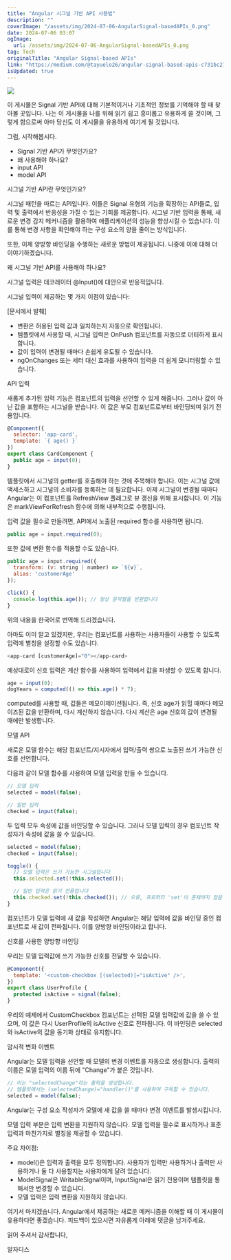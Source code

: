 ```yaml
---
title: "Angular 시그널 기반 API 사용법"
description: ""
coverImage: "/assets/img/2024-07-06-AngularSignal-basedAPIs_0.png"
date: 2024-07-06 03:07
ogImage:
  url: /assets/img/2024-07-06-AngularSignal-basedAPIs_0.png
tag: Tech
originalTitle: "Angular Signal-based APIs"
link: "https://medium.com/@tayuelo26/angular-signal-based-apis-c731bc27b9b5"
isUpdated: true
---
```


![](/assets/img/2024-07-06-AngularSignal-basedAPIs_0.png)

이 게시물은 Signal 기반 API에 대해 기본적이거나 기초적인 정보를 기억해야 할 때 찾아볼 곳입니다. 나는 이 게시물을 나를 위해 읽기 쉽고 흥미롭고 유용하게 쓸 것이며, 그렇게 함으로써 아마 당신도 이 게시물을 유용하게 여기게 될 것입니다.

그럼, 시작해봅시다.

- Signal 기반 API가 무엇인가요?
- 왜 사용해야 하나요?
- input API
- model API

<!-- cozy-coder - 수평 -->

<ins class="adsbygoogle"
     style="display:block"
     data-ad-client="ca-pub-4877378276818686"
     data-ad-slot="1107185301"
     data-ad-format="auto"
     data-full-width-responsive="true"></ins>

<script>
     (adsbygoogle = window.adsbygoogle || []).push({});
</script>

시그널 기반 API란 무엇인가요?

시그널 패턴을 따르는 API입니다. 이들은 Signal 유형의 기능을 확장하는 API들로, 입력 및 출력에서 반응성을 가질 수 있는 기회를 제공합니다. 시그널 기반 입력을 통해, 새로운 변경 감지 메커니즘을 활용하여 애플리케이션의 성능을 향상시킬 수 있습니다. 이를 통해 변경 사항을 확인해야 하는 구성 요소의 양을 줄이는 방식입니다.

또한, 이제 양방향 바인딩을 수행하는 새로운 방법이 제공됩니다. 나중에 이에 대해 더 이야기하겠습니다.

왜 시그널 기반 API를 사용해야 하나요?

<!-- cozy-coder - 수평 -->

<ins class="adsbygoogle"
     style="display:block"
     data-ad-client="ca-pub-4877378276818686"
     data-ad-slot="1107185301"
     data-ad-format="auto"
     data-full-width-responsive="true"></ins>

<script>
     (adsbygoogle = window.adsbygoogle || []).push({});
</script>

시그널 입력은 데코레이터 @Input()에 대안으로 반응적입니다.

시그널 입력이 제공하는 몇 가지 이점이 있습니다:

[문서에서 발췌]

- 변환은 허용된 입력 값과 일치하는지 자동으로 확인됩니다.
- 템플릿에서 사용할 때, 시그널 입력은 OnPush 컴포넌트를 자동으로 더티하게 표시합니다.
- 값이 입력이 변경될 때마다 손쉽게 유도될 수 있습니다.
- ngOnChanges 또는 세터 대신 효과를 사용하여 입력을 더 쉽게 모니터링할 수 있습니다.

<!-- cozy-coder - 수평 -->

<ins class="adsbygoogle"
     style="display:block"
     data-ad-client="ca-pub-4877378276818686"
     data-ad-slot="1107185301"
     data-ad-format="auto"
     data-full-width-responsive="true"></ins>

<script>
     (adsbygoogle = window.adsbygoogle || []).push({});
</script>

API 입력

새롭게 추가된 입력 기능은 컴포넌트의 입력을 선언할 수 있게 해줍니다. 그러나 값이 아닌 값을 포함하는 시그널을 받습니다. 이 값은 부모 컴포넌트로부터 바인딩되며 읽기 전용입니다.

```js
@Component({
  selector: 'app-card',
  template: `{ age() }`
})
export class CardComponent {
  public age = input(0);
}
```

템플릿에서 시그널의 getter를 호출해야 하는 것에 주목해야 합니다. 이는 시그널 값에 액세스하고 시그널의 소비자를 등록하는 데 필요합니다. 이제 시그널이 변경될 때마다 Angular는 이 컴포넌트를 RefreshView 플래그로 뷰 갱신을 위해 표시합니다. 이 기능은 markViewForRefresh 함수에 의해 내부적으로 수행됩니다.

<!-- cozy-coder - 수평 -->

<ins class="adsbygoogle"
     style="display:block"
     data-ad-client="ca-pub-4877378276818686"
     data-ad-slot="1107185301"
     data-ad-format="auto"
     data-full-width-responsive="true"></ins>

<script>
     (adsbygoogle = window.adsbygoogle || []).push({});
</script>

입력 값을 필수로 만들려면, API에서 노출된 required 함수를 사용하면 됩니다.

```js
public age = input.required(0);
```

또한 값에 변환 함수를 적용할 수도 있습니다.

```js
public age = input.required({
  transform: (v: string | number) => `${v}`,
  alias: 'customerAge'
});

click() {
  console.log(this.age()); // 항상 문자열을 반환합니다
}
```

<!-- cozy-coder - 수평 -->

<ins class="adsbygoogle"
     style="display:block"
     data-ad-client="ca-pub-4877378276818686"
     data-ad-slot="1107185301"
     data-ad-format="auto"
     data-full-width-responsive="true"></ins>

<script>
     (adsbygoogle = window.adsbygoogle || []).push({});
</script>

위의 내용을 한국어로 번역해 드리겠습니다.

아마도 이미 알고 있겠지만, 우리는 컴포넌트를 사용하는 사용자들이 사용할 수 있도록 입력에 별칭을 설정할 수도 있습니다.

```js
<app-card [customerAge]="0"></app-card>
```

예상대로이 신호 입력은 계산 함수를 사용하여 입력에서 값을 파생할 수 있도록 합니다.

```js
age = input(0);
dogYears = computed(() => this.age() * 7);
```

<!-- cozy-coder - 수평 -->

<ins class="adsbygoogle"
     style="display:block"
     data-ad-client="ca-pub-4877378276818686"
     data-ad-slot="1107185301"
     data-ad-format="auto"
     data-full-width-responsive="true"></ins>

<script>
     (adsbygoogle = window.adsbygoogle || []).push({});
</script>

computed를 사용할 때, 값들은 메모이제이션됩니다. 즉, 신호 age가 읽힐 때마다 메모이즈된 값을 반환하며, 다시 계산하지 않습니다. 다시 계산은 age 신호의 값이 변경될 때에만 발생합니다.

모델 API

새로운 모델 함수는 해당 컴포넌트/지시자에서 입력/출력 쌍으로 노출된 쓰기 가능한 신호를 선언합니다.

다음과 같이 모델 함수를 사용하여 모델 입력을 만들 수 있습니다.

<!-- cozy-coder - 수평 -->

<ins class="adsbygoogle"
     style="display:block"
     data-ad-client="ca-pub-4877378276818686"
     data-ad-slot="1107185301"
     data-ad-format="auto"
     data-full-width-responsive="true"></ins>

<script>
     (adsbygoogle = window.adsbygoogle || []).push({});
</script>

```js
// 모델 입력
selected = model(false);

// 일반 입력
checked = input(false);
```

두 입력 모두 속성에 값을 바인딩할 수 있습니다. 그러나 모델 입력의 경우 컴포넌트 작성자가 속성에 값을 쓸 수 있습니다.

```js
selected = model(false);
checked = input(false);

toggle() {
  // 모델 입력은 쓰기 가능한 시그널입니다
  this.selected.set(!this.selected());

  // 일반 입력은 읽기 전용입니다
  this.checked.set(!this.checked()); // 오류, 프로퍼티 'set'이 존재하지 않음
}
```

컴포넌트가 모델 입력에 새 값을 작성하면 Angular는 해당 입력에 값을 바인딩 중인 컴포넌트로 새 값이 전파됩니다. 이를 양방향 바인딩이라고 합니다.

<!-- cozy-coder - 수평 -->

<ins class="adsbygoogle"
     style="display:block"
     data-ad-client="ca-pub-4877378276818686"
     data-ad-slot="1107185301"
     data-ad-format="auto"
     data-full-width-responsive="true"></ins>

<script>
     (adsbygoogle = window.adsbygoogle || []).push({});
</script>

신호를 사용한 양방향 바인딩

우리는 모델 입력값에 쓰기 가능한 신호를 전달할 수 있습니다.

```js
@Component({
  template: '<custom-checkbox [(selected)]="isActive" />',
})
export class UserProfile {
  protected isActive = signal(false);
}
```

우리의 예제에서 CustomCheckbox 컴포넌트는 선택된 모델 입력값에 값을 쓸 수 있으며, 이 값은 다시 UserProfile의 isActive 신호로 전파됩니다. 이 바인딩은 selected와 isActive의 값을 동기화 상태로 유지합니다.

<!-- cozy-coder - 수평 -->

<ins class="adsbygoogle"
     style="display:block"
     data-ad-client="ca-pub-4877378276818686"
     data-ad-slot="1107185301"
     data-ad-format="auto"
     data-full-width-responsive="true"></ins>

<script>
     (adsbygoogle = window.adsbygoogle || []).push({});
</script>

암시적 변화 이벤트

Angular는 모델 입력을 선언할 때 모델의 변경 이벤트를 자동으로 생성합니다. 출력의 이름은 모델 입력의 이름 뒤에 "Change"가 붙은 것입니다.

```js
// 이는 "selectedChange"라는 출력을 생성합니다.
// 템플릿에서는 (selectedChange)="handler()"를 사용하여 구독할 수 있습니다.
selected = model(false);
```

Angular는 구성 요소 작성자가 모델에 새 값을 쓸 때마다 변경 이벤트를 발생시킵니다.

<!-- cozy-coder - 수평 -->

<ins class="adsbygoogle"
     style="display:block"
     data-ad-client="ca-pub-4877378276818686"
     data-ad-slot="1107185301"
     data-ad-format="auto"
     data-full-width-responsive="true"></ins>

<script>
     (adsbygoogle = window.adsbygoogle || []).push({});
</script>

모델 입력 부분은 입력 변환을 지원하지 않습니다. 모델 입력을 필수로 표시하거나 표준 입력과 마찬가지로 별칭을 제공할 수 있습니다.

주요 차이점:

- model()은 입력과 출력을 모두 정의합니다. 사용자가 입력만 사용하거나 출력만 사용하거나 둘 다 사용할지는 사용자에게 달려 있습니다.
- ModelSignal은 WritableSignal이며, InputSignal은 읽기 전용이며 템플릿을 통해서만 변경할 수 있습니다.
- 모델 입력은 입력 변환을 지원하지 않습니다.

여기서 마치겠습니다. Angular에서 제공하는 새로운 메커니즘을 이해할 때 이 게시물이 유용하다면 좋겠습니다. 피드백이 있으시면 자유롭게 아래에 댓글을 남겨주세요.

<!-- cozy-coder - 수평 -->

<ins class="adsbygoogle"
     style="display:block"
     data-ad-client="ca-pub-4877378276818686"
     data-ad-slot="1107185301"
     data-ad-format="auto"
     data-full-width-responsive="true"></ins>

<script>
     (adsbygoogle = window.adsbygoogle || []).push({});
</script>

읽어 주셔서 감사합니다,

알자디스
